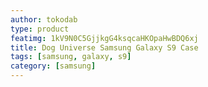 ```yaml
---
author: tokodab
type: product
featimg: 1kV9N0C5GjjkgG4ksqcaHKOpaHwBDQ6xj
title: Dog Universe Samsung Galaxy S9 Case
tags: [samsung, galaxy, s9]
category: [samsung]
---
```

